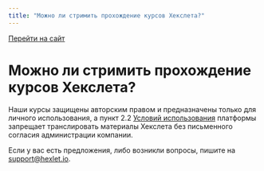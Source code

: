 ```yaml
---
title: "Можно ли стримить прохождение курсов Хекслета?"
---
```


[Перейти на сайт](https://ru.hexlet.io)

# Можно ли стримить прохождение курсов Хекслета?

Наши курсы защищены авторским правом и предназначены только для личного использования, а пункт 2.2 [Условий использования](https://ru.hexlet.io/pages/tos) платформы запрещает транслировать материалы Хекслета без письменного согласия администрации компании.

Если у вас есть предложения, либо возникли вопросы, пишите на support@hexlet.io.
